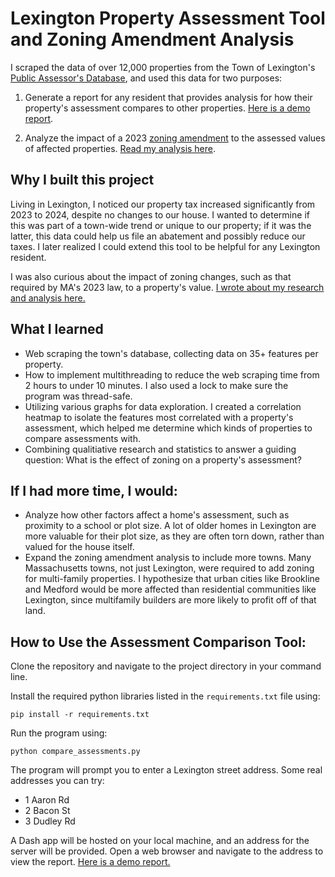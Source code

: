 # Lexington Property Assessment Tool and Zoning Amendment Analysis

I scraped the data of over 12,000 properties from the Town of Lexington's [Public Assessor's Database](https://gis.vgsi.com/lexingtonma/), and used this data for two purposes:

1. Generate a report for any resident that provides analysis for how their property's assessment compares to other properties. [Here is a demo report](Results/demo_report.mp4).

2. Analyze the impact of a 2023 [zoning amendment](https://www.lexingtonma.gov/DocumentCenter/View/8696/Article-34-Motion-combined?bidId=) to the assessed values of affected properties. [Read my analysis here](Results/Zoning_Analysis_Findings.pdf).

## Why I built this project

Living in Lexington, I noticed our property tax increased significantly from 2023 to 2024, despite no changes to our house. I wanted to determine if this was part of a town-wide trend or unique to our property; if it was the latter, this data could help us file an abatement and possibly reduce our taxes. I later realized I could extend this tool to be helpful for any Lexington resident.

I was also curious about the impact of zoning changes, such as that required by MA's 2023 law, to a property's value. [I wrote about my research and analysis here.](Results/Zoning_Analysis_Findings.pdf)

## What I learned

- Web scraping the town's database, collecting data on 35+ features per property. 
- How to implement multithreading to reduce the web scraping time from 2 hours to under 10 minutes. I also used a lock to make sure the program was thread-safe.
- Utilizing various graphs for data exploration. I created a correlation heatmap to isolate the features most correlated with a property's assessment, which helped me determine which kinds of properties to compare assessments with.
- Combining qualitiative research and statistics to answer a guiding question: What is the effect of zoning on a property's assessment?

## If I had more time, I would:

- Analyze how other factors affect a home's assessment, such as proximity to a school or plot size. A lot of older homes in Lexington are more valuable for their plot size, as they are often torn down, rather than valued for the house itself.
- Expand the zoning amendment analysis to include more towns. Many Massachusetts towns, not just Lexington, were required to add zoning for multi-family properties. I hypothesize that urban cities like Brookline and Medford would be more affected than residential communities like Lexington, since multifamily builders are more likely to profit off of that land.

## How to Use the Assessment Comparison Tool:
Clone the repository and navigate to the project directory in your command line.

Install the required python libraries listed in the `requirements.txt` file using:
```
pip install -r requirements.txt
```
Run the program using:
```
python compare_assessments.py
```
The program will prompt you to enter a Lexington street address. Some real addresses you can try:
- 1 Aaron Rd
- 2 Bacon St
- 3 Dudley Rd

A Dash app will be hosted on your local machine, and an address for the server will be provided. Open a web browser and navigate to the address to view the report. [Here is a demo report.](Results/demo_report.mp4)
